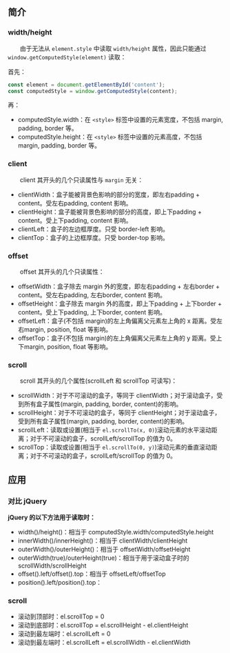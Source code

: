 ## 简介

### width/height

&emsp;&emsp;由于无法从 `element.style` 中读取 `width/height` 属性，因此只能通过 `window.getComputedStyle(element)` 读取：

首先：
```js
const element = document.getElementById('content');
const computedStyle = window.getComputedStyle(content);
```
再：

+ computedStyle.width：在 `<style>` 标签中设置的元素宽度，不包括 margin, padding, border 等。
+ computedStyle.height：在 `<style>` 标签中设置的元素高度，不包括 margin, padding, border 等。

### client

&emsp;&emsp;client 其开头的几个只读属性与 `margin` 无关：

+ clientWidth：盒子能被背景色影响的部分的宽度，即左右padding + content。受左右padding, content 影响。
+ clientHeight：盒子能被背景色影响的部分的高度，即上下padding + content。受上下padding, content 影响。
+ clientLeft：盒子的左边框厚度。只受 border-left 影响。
+ clientTop：盒子的上边框厚度。只受 border-top 影响。

### offset

&emsp;&emsp;offset 其开头的几个只读属性：

+ offsetWidth：盒子除去 margin 外的宽度，即左右padding + 左右border + content。受左右padding, 左右border, content 影响。
+ offsetHeight：盒子除去 margin 外的高度，即上下padding + 上下border + content。受上下padding, 上下border, content 影响。
+ offsetLeft：盒子(不包括 margin)的左上角偏离父元素左上角的 x 距离。受左右margin, position, float 等影响。
+ offsetTop：盒子(不包括 margin)的左上角偏离父元素左上角的 y 距离。受上下margin, position, float 等影响。

### scroll

&emsp;&emsp;scroll 其开头的几个属性(scrollLeft 和 scrollTop 可读写)：

+ scrollWidth：对于不可滚动的盒子，等同于 clientWidth；对于滚动盒子，受到所有盒子属性(margin, padding, border, content)的影响。
+ scrollHeight：对于不可滚动的盒子，等同于 clientHeight；对于滚动盒子，受到所有盒子属性(margin, padding, border, content)的影响。
+ scrollLeft：读取或设置(相当于 `el.scrollTo(x, 0)`)滚动元素的水平滚动距离；对于不可滚动的盒子，scrollLeft/scrollTop 的值为 0。
+ scrollTop：读取或设置(相当于 `el.scrollTo(0, y)`)滚动元素的垂直滚动距离；对于不可滚动的盒子，scrollLeft/scrollTop 的值为 0。


## 应用

### 对比 jQuery

**jQuery 的以下方法用于读取时：**

+ width()/height()：相当于 computedStyle.width/computedStyle.height
+ innerWidth()/innerHeight()：相当于 clientWidth/clientHeight
+ outerWidth()/outerHeight()：相当于 offsetWidth/offsetHeight
+ outerWidth(true)/outerHeight(true)：相当于用于滚动盒子时的 scrollWidth/scrollHeight 
+ offset().left/offset().top：相当于 offsetLeft/offsetTop
+ position().left/position().top：

### scroll

+ 滚动到顶部时：el.scrollTop = 0
+ 滚动到底部时：el.scrollTop = el.scrollHeight - el.clientHeight
+ 滚动到最左端时：el.scrollLeft = 0
+ 滚动到最左端时：el.scrollLeft = el.scrollWidth - el.clientWidth

